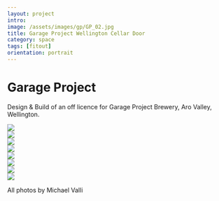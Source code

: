 ```yaml
---
layout: project
intro:  
image: /assets/images/gp/GP_02.jpg
title: Garage Project Wellington Cellar Door
category: space
tags: [fitout]
orientation: portrait
---
```


# Garage Project

Design & Build of an off licence for Garage Project Brewery, Aro Valley, Wellington. 

<div class="image col_2">
<img src="/assets/images/gp/GP_03.jpg"/>
</div>
<div class="image col_2">
	<img src="/assets/images/gp/GP_01.jpg"/>
</div>
<div class="image col_2">
	<img src="/assets/images/gp/GP_04.jpg"/>
</div>
<div class="image col_2">
	<img src="/assets/images/gp/GP_10.jpg"/>
</div>
<div class="image">
	<img src="/assets/images/gp/GP_02.jpg"/>
</div>
<div class="image">
	<img src="/assets/images/gp/GP_05.jpg"/>
</div>
<div class="image">
	<img src="/assets/images/gp/GP_06.jpg"/>
</div>
<div class="image">
	<img src="/assets/images/gp/GP_07.jpg"/>
</div>

All photos by Michael Valli

